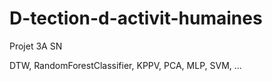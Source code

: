 # D-tection-d-activit-humaines
Projet 3A SN


DTW, RandomForestClassifier, KPPV, PCA, MLP, SVM, ...
